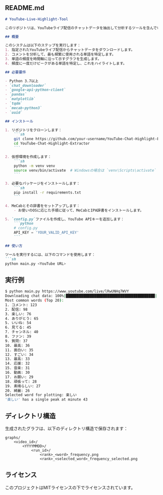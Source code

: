 ## README.md

```markdown
# YouTube-Live-Highlight-Tool

このリポジトリは、YouTubeライブ配信のチャットデータを抽出して分析するツールを含んでいます。このツールは、チャット内で最も頻繁に使用される単語を特定し、これらの単語の時間ごとの頻度を示すグラフを生成します。また、頻度に一度だけピークがある単語を特定し、これをハイライトすることで、配信の重要な瞬間を抽出することができます。

## 概要

このシステムは以下のステップを実行します：
1. 指定されたYouTubeライブ配信からチャットデータをダウンロードします。
2. コメントを分析して、最も頻繁に使用される単語を特定します。
3. 単語の頻度を時間軸に沿って示すグラフを生成します。
4. 頻度に一度だけピークがある単語を特定し、これをハイライトします。

## 必要要件

- Python 3.7以上
- `chat_downloader`
- `google-api-python-client`
- `pandas`
- `matplotlib`
- `tqdm`
- `mecab-python3`
- `uuid`

## インストール

1. リポジトリをクローンします：
    ```sh
    git clone https://github.com/your-username/YouTube-Chat-Highlight-Extractor.git
    cd YouTube-Chat-Highlight-Extractor
    ```

2. 仮想環境を作成します：
    ```sh
    python -m venv venv
    source venv/bin/activate  # Windowsの場合は `venv\Scripts\activate`
    ```

3. 必要なパッケージをインストールします：
    ```sh
    pip install -r requirements.txt
    ```

4. MeCabとその辞書をセットアップします：
    - お使いのOSに応じた手順に従って、MeCabとIPA辞書をインストールします。

5. `config.py`ファイルを作成し、YouTube APIキーを追加します：
    ```python
    # config.py
    API_KEY = 'YOUR_VALID_API_KEY'
    ```

## 使い方

ツールを実行するには、以下のコマンドを使用します：
```sh
python main.py <YouTube URL>
```

## 実行例

```sh
$ python main.py https://www.youtube.com/live/lRwUNHq7WVY
Downloading chat data: 100%|█████████████████████████████████████████| 1000/1000 [00:10<00:00, 100.00message/s]
Most common words (Top 20):
1. コメント: 123
2. 配信: 98
3. 楽しい: 76
4. ありがとう: 65
5. いいね: 54
6. 見てる: 45
7. チャンネル: 40
8. ファン: 39
9. 質問: 37
10. 最高: 36
11. 面白い: 35
12. すごい: 34
13. 最高: 33
14. 応援: 32
15. 音楽: 31
16. 動画: 30
17. お願い: 29
18. 頑張って: 28
19. 素晴らしい: 27
20. 綺麗: 26
Selected word for plotting: 楽しい
'楽しい' has a single peak at minute 43
```

## ディレクトリ構造

生成されたグラフは、以下のディレクトリ構造で保存されます：
```
graphs/
    <video_id>/
        <YYYYMMDD>/
            <run_id>/
                <rank>_<word>_frequency.png
                <rank>_<selected_word>_frequency_selected.png
```

## ライセンス

このプロジェクトはMITライセンスの下でライセンスされています。
```
